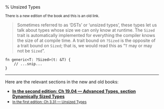 % Unsized Types

<small>There is a new edition of the book and this is an old link.</small>

> Sometimes referred to as ‘DSTs’ or ‘unsized types’, these types let us talk about types whose size we can only know at runtime.
> The `Sized` trait is automatically implemented for everything the compiler knows the size of at compile time.
> A trait bound on `?Sized` is the opposite of a trait bound on `Sized`; that is, we would read this as “`T` may or may not be `Sized`”.

```rust,ignore
fn generic<T: ?Sized>(t: &T) {
    // ...snip...
}
```

---

Here are the relevant sections in the new and old books:

* **[In the second edition: Ch 19.04 — Advanced Types, section Dynamically Sized Types][2]**
* <small>[In the first edition: Ch 3.31 — Unsized Types][1]</small>


[1]: first-edition/unsized-types.html
[2]: second-edition/ch19-04-advanced-types.html#dynamically-sized-types--sized

